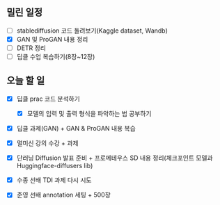 ## 밀린 일정
- [ ] stablediffusion 코드 돌려보기(Kaggle dataset, Wandb)
- [x] GAN 및 ProGAN 내용 정리
- [ ] DETR 정리
- [ ] 딥클 수업 복습하기(8장~12장)

## 오늘 할 일
- [x] 딥클 prac 코드 분석하기
	- [x] 모델의 입력 및 출력 형식을 파악하는 법 공부하기

- [x] 딥클 과제(GAN) + GAN & ProGAN 내용 복습

- [x] 멀미신 강의 수강 + 과제
- [x] 단러닝 Diffusion 발표 준비 + 프로메테우스 SD 내용 정리(체크포인트 모델과 Huggingface-diffusers lib)
- [x] 수종 선배 TDI 과제 다시 시도
- [x] 준영 선배 annotation 세팅 + 500장